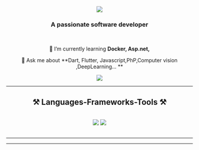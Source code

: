 
<h1 align="center">
    <img src="https://readme-typing-svg.herokuapp.com/?font=Righteous&size=35&center=true&vCenter=true&width=500&height=70&duration=4000&lines=Hi+There!+👋;+I'm+AmirHosein+''+Izadpanahi!;" />
</h1>

<h3 align="center">A passionate software developer </h3>

<br/>

<div align="center">
 
 
 🌱 I’m currently learning **Docker, Asp.net,**

💬 Ask me about **Dart, Flutter, Javascript,PhP,Computer vision ,DeepLearning... **


 </div>
 
<div align="center"> 
  <a href="mailto:amirhoseinaidev@gmail.com">
    <img src="https://img.shields.io/badge/Gmail-333333?style=for-the-badge&logo=gmail&logoColor=red" />
  </a>

</div>

 <hr/>
 
<h2 align="center">⚒️ Languages-Frameworks-Tools ⚒️</h2>
<br/>
<div align="center">
    <img src="https://skillicons.dev/icons?i=react,bootstrap,aiscript,anaconda,cs,html,css,vscode,github,git,dart" />
    <img src="https://skillicons.dev/icons?i=nodejs,python,javascript,typescript,express,docker,mongodb,dotnet,java,nestjs,mysql,flutter,php" /><br>
</div>

<br/>
<hr/>

</div>

<hr/>

<br/>
